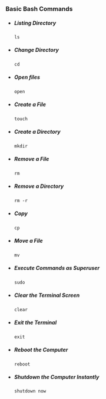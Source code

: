 ### Basic Bash Commands


* ##### Listing Directory
    ```
    ls
    ```
* ##### Change Directory
    ```
    cd
    ```
* ##### Open files
    ```
    open
    ```
* ##### Create a File
    ```
    touch
    ```
* ##### Create a Directory
    ```
    mkdir
    ```
* ##### Remove a File
    ```
    rm
    ```
* ##### Remove a Directory
    ```
    rm -r
    ```
* ##### Copy
    ```
    cp
    ```
* ##### Move a File
    ```
    mv
    ```
* ##### Execute Commands as Superuser
    ```
    sudo
    ```
* ##### Clear the Terminal Screen
    ```
    clear
    ```
* ##### Exit the Terminal
    ```
    exit
    ```
* ##### Reboot the Computer
    ```
    reboot
    ```
* ##### Shutdown the Computer Instantly
    ```
    shutdown now
    ```
  